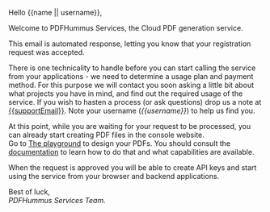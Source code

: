 Hello {{name || username}},   

Welcome to PDFHummus Services, the Cloud PDF generation service.      

This email is automated response, letting you know that your registration request was accepted.  

There is one technicality to handle before you can start calling the service from your applications - we need to determine a usage plan and payment method. 
For this purpose we will contact you soon asking a little bit about what projects you have in mind, and find out the required usage of the service.
If you wish to hasten a process (or ask questions) drop us a note at [{{supportEmail}}](mailto:{{supportEmail}}). Note your username (*{{username}}*) to help us find you.

At this point, while you are waiting for your request to be processed, you can already start creating PDF files in the console website.  
Go to [The playground]({{serviceUrl}}/console/playground) to design your PDFs. 
You should consult the [documentation]({{serviceUrl}}/documentation) to learn how to do that and what capabilities are available.

When the request is approved you will be able to create API keys and start using the service from your browser and backend applications.

 
Best of luck,    
*PDFHummus Services Team.*  



